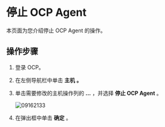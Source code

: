 停止 OCP Agent
=================================

本页面为您介绍停止 OCP Agent 的操作。

**操作步骤**
-----------------------------

1. 登录 OCP。



2. 在左侧导航栏中单击 **主机** **。**



3. 单击需要修改的主机操作列的 **...** ，并选择 **停止 OCP Agent** 。

   ![09162133](https://help-static-aliyun-doc.aliyuncs.com/assets/img/zh-CN/6660562361/p327466.png)


4. 在弹出框中单击 **确定** 。
